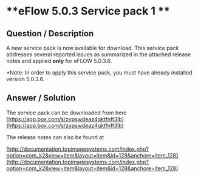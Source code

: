 # **eFlow 5.0.3 Service pack 1 ** #

## **Question / Description** ##

A new service pack is now available for download.  This service pack addresses several reported issues as summarized in the attached release notes and applied **only** for eFLOW 5.0.3.6.

*Note: In order to apply this service pack, you must have already installed version 5.0.3.6.


## **Answer / Solution** ##

The service pack can be downloaded from here
[https://app.box.com/s/zypswdeaz4qktfnft3lb](https://app.box.com/s/zypswdeaz4qktfnft3lb)

The release notes can also be found at 

[http://documentation.topimagesystems.com/index.php?option=com_k2&view=item&layout=item&id=128&anchore=item_128](http://documentation.topimagesystems.com/index.php?option=com_k2&view=item&layout=item&id=128&anchore=item_128)
